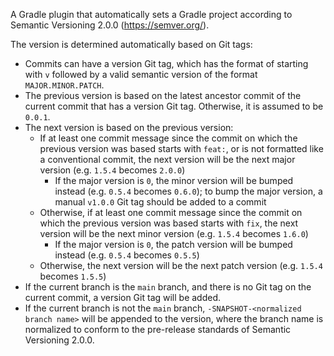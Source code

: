 A Gradle plugin that automatically sets a Gradle project according to Semantic Versioning 2.0.0 (https://semver.org/).

The version is determined automatically based on Git tags:
* Commits can have a version Git tag, which has the format of starting with `v` followed by a valid semantic version of the format `MAJOR.MINOR.PATCH`.
* The previous version is based on the latest ancestor commit of the current commit that has a version Git tag. Otherwise, it is assumed to be `0.0.1`.
* The next version is based on the previous version:
  * If at least one commit message since the commit on which the previous version was based starts with `feat:`, or is not formatted like a conventional commit, the next version will be the next major version (e.g. `1.5.4` becomes `2.0.0`)
    * If the major version is `0`, the minor version will be bumped instead (e.g. `0.5.4` becomes `0.6.0`); to bump the major version, a manual `v1.0.0` Git tag should be added to a commit
  * Otherwise, if at least one commit message since the commit on which the previous version was based starts with `fix`, the next version will be the next minor version (e.g. `1.5.4` becomes `1.6.0`)
    * If the major version is `0`, the patch version will be bumped instead (e.g. `0.5.4` becomes `0.5.5`)
  * Otherwise, the next version will be the next patch version (e.g. `1.5.4` becomes `1.5.5`)
* If the current branch is the `main` branch, and there is no Git tag on the current commit, a version Git tag will be added.
* If the current branch is not the `main` branch, `-SNAPSHOT-<normalized branch name>` will be appended to the version, where the branch name is normalized to conform to the pre-release standards of Semantic Versioning 2.0.0.
